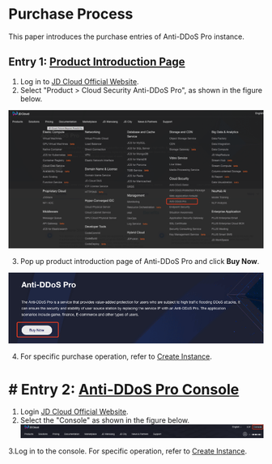 # Purchase Process

This paper introduces the purchase entries of Anti-DDoS Pro instance.

## Entry 1: [Product Introduction Page](https://www.jdcloud.com/en/products/anti-ddos-pro)
1. Log in to [JD Cloud Official Website](https://www.jdcloud.com/en).
2. Select "Product > Cloud Security Anti-DDoS Pro", as shown in the figure below.

![Anti-DDoS Pro Purchase](../../../../image/Advanced%20Anti-DDoS/ipanti%20purchase2.png)

3. Pop up product introduction page of Anti-DDoS Pro and click **Buy Now**.

![MongoDB-buy](../../../../image/Advanced%20Anti-DDoS/ipanti%20purchase.png)

4. For specific purchase operation, refer to [Create Instance](../Getting-Started/Create-Instance.md).

# # Entry 2: [Anti-DDoS Pro Console](https://ip-anti-console.jdcloud.com/instancelist)

1. Login [JD Cloud Official Website](http://www.jdcloud.com/en/).
2. Select the "Console" as shown in the figure below.
![Console](../../../../image/Advanced%20Anti-DDoS/console-buy.png)

3.Log in to the console. For specific operation, refer to [Create Instance](../Getting-Started/Create-Instance.md).
